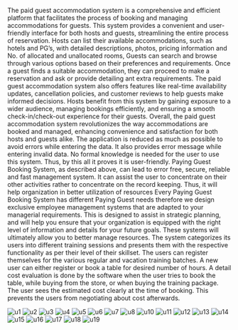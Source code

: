 
The paid guest accommodation system is a comprehensive and efficient platform that facilitates the process of booking and managing accommodations for guests. This system provides a convenient and user-friendly interface for both hosts and guests, streamlining the entire process of reservation. Hosts can list their available accommodations, such as hotels and PG’s, with detailed descriptions, photos, pricing information and No. of allocated and unallocated rooms, Guests can search and browse through various options based on their preferences and requirements. Once a guest finds a suitable accommodation, they can proceed to make a reservation and ask or provide detailing ant extra requirements. The paid guest accommodation system also offers features like real-time availability updates, cancellation policies, and customer reviews to help guests make informed decisions. Hosts benefit from this system by gaining exposure to a wider audience, managing bookings efficiently, and ensuring a smooth check-in/check-out experience for their guests. Overall, the paid guest accommodation system revolutionizes the way accommodations are booked and managed, enhancing convenience and satisfaction for both hosts and guests alike.
The application is reduced as much as possible to avoid errors while entering the data. It also provides error message while entering invalid data. No formal knowledge is needed for the user to use this system. Thus, by this all it proves it is user-friendly. Paying Guest Booking System, as described above, can lead to error free, secure, reliable and fast management system. It can assist the user to concentrate on their other activities rather to concentrate on the record keeping. Thus, it will help organization in better utilization of resources
Every Paying Guest Booking System has different Paying Guest needs therefore we design exclusive employee management systems that are adapted to your managerial requirements. This is designed to assist in strategic planning, and will help you ensure that your organization is equipped with the right level of information and details for your future goals. These systems will ultimately allow you to better manage resources.
The system categorizes its users into different training sessions and presents them with the respective functionality as per their level of their skillset. The users can register themselves for the various regular and vacation training batches. A new user can either register or book a table for desired number of hours. A detail cost evaluation is done by the software when the user tries to book the table, while buying from the store, or when buying the training package. The user sees the estimated cost clearly at the time of booking. This prevents the users from negotiating about cost afterwards.  


![u1](https://github.com/user-attachments/assets/ee6c31d9-fe35-4ec9-8b0e-22f94353ccf2)
![u2](https://github.com/user-attachments/assets/5aad87cb-3158-4c7f-a919-1b39c796e7d4)
![u3](https://github.com/user-attachments/assets/fb0d855e-adc6-4e85-aed7-50fd636191c2)
![u4](https://github.com/user-attachments/assets/c82f820e-7b0b-4894-925a-7f280fc4eed1)
![u5](https://github.com/user-attachments/assets/89eadb0a-211b-4391-8fb4-7b8cd76f48fc)
![u6](https://github.com/user-attachments/assets/2eb05eca-dd25-45e3-9b8b-36fef6fc8ddc)
![u7](https://github.com/user-attachments/assets/b154c2b2-f55e-4b3b-b8b3-e3d3fd34d797)
![u8](https://github.com/user-attachments/assets/4eb43b70-0014-4e98-9359-af2f014f3761)
![u10](https://github.com/user-attachments/assets/56414327-636d-484f-b8a9-5a2ff016d096)
![u11](https://github.com/user-attachments/assets/00b573b7-a401-4c0e-9d2a-6443664b4b9b)
![u12](https://github.com/user-attachments/assets/516df4eb-0cd0-4045-9fd3-a48bfd8cc36b)
![u13](https://github.com/user-attachments/assets/198c8217-f403-4795-aeb0-c0422316ce7b)
![u14](https://github.com/user-attachments/assets/e46fa283-5c3f-4e6b-b012-e521b9e6afc3)
![u15](https://github.com/user-attachments/assets/7e971f9d-ea45-4cad-bf65-52ba2bf450b6)
![u16](https://github.com/user-attachments/assets/f66dc516-3d67-4fad-979a-cdf8e787bf41)
![u17](https://github.com/user-attachments/assets/da68da0f-c7f2-443c-86c8-072d7f1ab8e0)
![u18](https://github.com/user-attachments/assets/ffea1c8c-3cca-4e9d-93d1-bd2676a35e53)
![u19](https://github.com/user-attachments/assets/956b8a35-1468-4f9d-9eb0-3b8e5863dfe6)

